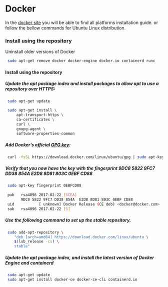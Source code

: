 # Docker

In the [docker site](https://docs.docker.com/engine/install/) you will be able to find all platforms installation guide.
or follow the bellow commands for Ubuntu Linux distribution.

### Install using the repository

Uninstall older versions of Docker
```bash
 sudo apt-get remove docker docker-engine docker.io containerd runc
```

#### Install using the repository

##### Update the apt package index and install packages to allow apt to use a repository over HTTPS:
```bash
 sudo apt-get update
 
 sudo apt-get install \
     apt-transport-https \
     ca-certificates \
     curl \
     gnupg-agent \
     software-properties-common
```

##### Add Docker’s official [GPG key](https://en.wikipedia.org/wiki/GNU_Privacy_Guard):
```bash
 curl -fsSL https://download.docker.com/linux/ubuntu/gpg | sudo apt-key add -
```
##### Verify that you now have the key with the fingerprint 9DC8 5822 9FC7 DD38 854A  E2D8 8D81 803C 0EBF CD88
```bash
 sudo apt-key fingerprint 0EBFCD88
 
 pub   rsa4096 2017-02-22 [SCEA]
       9DC8 5822 9FC7 DD38 854A  E2D8 8D81 803C 0EBF CD88
 uid           [ unknown] Docker Release (CE deb) <docker@docker.com>
 sub   rsa4096 2017-02-22 [S]
```

##### Use the following command to set up the stable repository.
```bash
 sudo add-apt-repository \
    "deb [arch=amd64] https://download.docker.com/linux/ubuntu \
    $(lsb_release -cs) \
    stable"
```

##### Update the apt package index, and install the latest version of Docker Engine and containerd
```bash
 sudo apt-get update
 sudo apt-get install docker-ce docker-ce-cli containerd.io
```
